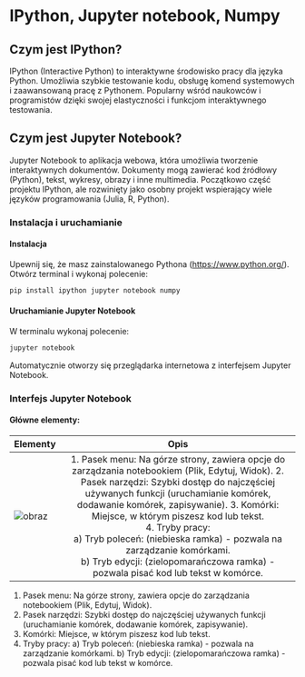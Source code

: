 # IPython, Jupyter notebook, Numpy

## Czym jest IPython?
IPython (Interactive Python) to interaktywne środowisko pracy dla języka Python. Umożliwia szybkie testowanie kodu, obsługę komend systemowych i zaawansowaną pracę z Pythonem. Popularny wśród naukowców i programistów dzięki swojej elastyczności i funkcjom interaktywnego testowania.

## Czym jest Jupyter Notebook?
Jupyter Notebook to aplikacja webowa, która umożliwia tworzenie interaktywnych dokumentów. Dokumenty mogą zawierać kod źródłowy (Python), tekst, wykresy, obrazy i inne multimedia. Początkowo część projektu IPython, ale rozwinięty jako osobny projekt wspierający wiele języków programowania (Julia, R, Python).

### Instalacja i uruchamianie

#### Instalacja
Upewnij się, że masz zainstalowanego Pythona (https://www.python.org/). 
Otwórz terminal i wykonaj polecenie:
```bash
pip install ipython jupyter notebook numpy
```
#### Uruchamianie Jupyter Notebook
W terminalu wykonaj polecenie:
```bash
jupyter notebook
```
Automatycznie otworzy się przeglądarka internetowa z interfejsem Jupyter Notebook.

### Interfejs Jupyter Notebook
#### Główne elementy:
| Elementy       | Opis          |
| ------------- |:-------------:|
|![obraz](https://github.com/user-attachments/assets/fca5cd2d-eda0-4d0e-9ab1-5bde5c5d84e4)     |1. Pasek menu: Na górze strony, zawiera opcje do zarządzania notebookiem (Plik, Edytuj, Widok). 2. Pasek narzędzi: Szybki dostęp do najczęściej używanych funkcji (uruchamianie komórek, dodawanie komórek, zapisywanie). 3. Komórki: Miejsce, w którym piszesz kod lub tekst.<br> 4. Tryby pracy:<br>   a) Tryb poleceń: (niebieska ramka) - pozwala na zarządzanie komórkami.<br>   b) Tryb edycji: (zielopomarańczowa ramka) - pozwala pisać kod lub tekst w komórce. |


1. Pasek menu: Na górze strony, zawiera opcje do zarządzania notebookiem (Plik, Edytuj, Widok).
2. Pasek narzędzi: Szybki dostęp do najczęściej używanych funkcji (uruchamianie komórek, dodawanie komórek, zapisywanie).
3. Komórki: Miejsce, w którym piszesz kod lub tekst.
4. Tryby pracy:
  a) Tryb poleceń: (niebieska ramka) - pozwala na zarządzanie komórkami.
  b) Tryb edycji: (zielopomarańczowa ramka) - pozwala pisać kod lub tekst w komórce.



